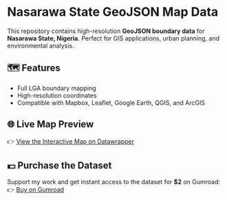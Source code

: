 # Nasarawa State GeoJSON Map Data

This repository contains high-resolution **GeoJSON boundary data** for **Nasarawa State, Nigeria**. Perfect for GIS applications, urban planning, and environmental analysis.

## 🗺️ **Features**
- Full LGA boundary mapping
- High-resolution coordinates
- Compatible with Mapbox, Leaflet, Google Earth, QGIS, and ArcGIS

## 🌐 **Live Map Preview**
👉 [View the Interactive Map on Datawrapper](https://www.datawrapper.de/_/gBPOU/?v=3)

## 💵 **Purchase the Dataset**
Support my work and get instant access to the dataset for **$2** on Gumroad:  
👉 [Buy on Gumroad](https://geodatajade.gumroad.com/l/nasarawageojson?_gl=1*1se513p*_ga*MjU3MTM4NzQ4LjE3NDY4MDI2OTE.*_ga_6LJN6D94N6*czE3NDY4MDI2OTEkbzEkZzEkdDE3NDY4MDcyNDMkajAkbDAkaDA.)


